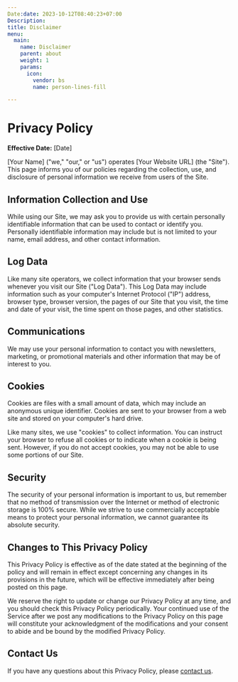 ```yaml
---
Date:date: 2023-10-12T08:40:23+07:00
Description:
title: Disclaimer
menu:
  main:
    name: Disclaimer
    parent: about
    weight: 1
    params:
      icon:
        vendor: bs
        name: person-lines-fill

---
```



# Privacy Policy

**Effective Date:** [Date]

[Your Name] ("we," "our," or "us") operates [Your Website URL] (the "Site"). This page informs you of our policies regarding the collection, use, and disclosure of personal information we receive from users of the Site.

## Information Collection and Use

While using our Site, we may ask you to provide us with certain personally identifiable information that can be used to contact or identify you. Personally identifiable information may include but is not limited to your name, email address, and other contact information.

## Log Data

Like many site operators, we collect information that your browser sends whenever you visit our Site ("Log Data"). This Log Data may include information such as your computer's Internet Protocol ("IP") address, browser type, browser version, the pages of our Site that you visit, the time and date of your visit, the time spent on those pages, and other statistics.

## Communications

We may use your personal information to contact you with newsletters, marketing, or promotional materials and other information that may be of interest to you.

## Cookies

Cookies are files with a small amount of data, which may include an anonymous unique identifier. Cookies are sent to your browser from a web site and stored on your computer's hard drive.

Like many sites, we use "cookies" to collect information. You can instruct your browser to refuse all cookies or to indicate when a cookie is being sent. However, if you do not accept cookies, you may not be able to use some portions of our Site.

## Security

The security of your personal information is important to us, but remember that no method of transmission over the Internet or method of electronic storage is 100% secure. While we strive to use commercially acceptable means to protect your personal information, we cannot guarantee its absolute security.

## Changes to This Privacy Policy

This Privacy Policy is effective as of the date stated at the beginning of the policy and will remain in effect except concerning any changes in its provisions in the future, which will be effective immediately after being posted on this page.

We reserve the right to update or change our Privacy Policy at any time, and you should check this Privacy Policy periodically. Your continued use of the Service after we post any modifications to the Privacy Policy on this page will constitute your acknowledgment of the modifications and your consent to abide and be bound by the modified Privacy Policy.

## Contact Us

If you have any questions about this Privacy Policy, please [contact us](mailto:your.email@example.com).
